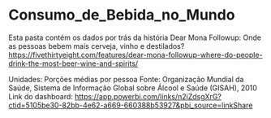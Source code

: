 # Consumo_de_Bebida_no_Mundo
Esta pasta contém os dados por trás da história Dear Mona Followup: Onde as pessoas bebem mais cerveja, vinho e destilados?
https://fivethirtyeight.com/features/dear-mona-followup-where-do-people-drink-the-most-beer-wine-and-spirits/

Unidades: Porções médias por pessoa Fonte: Organização Mundial da Saúde, Sistema de Informação Global sobre Álcool e Saúde (GISAH), 2010
Link do dashboard: 
https://app.powerbi.com/links/n2jZdsgXrG?ctid=5105be30-82bb-4e62-a669-660388b53927&pbi_source=linkShare
